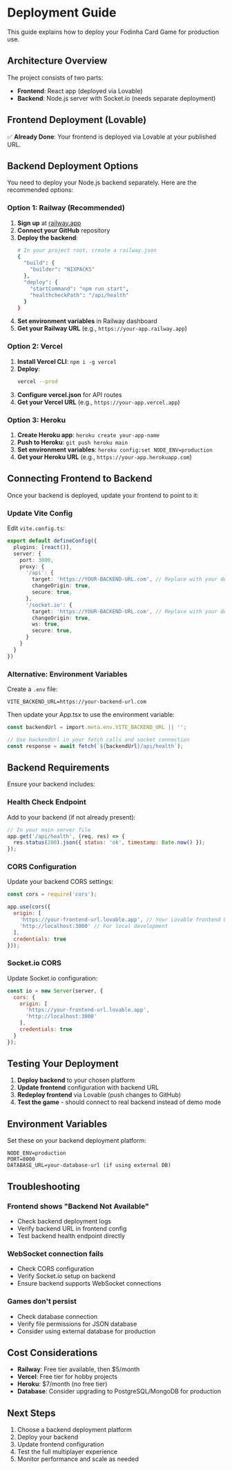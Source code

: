 # Deployment Guide

This guide explains how to deploy your Fodinha Card Game for production use.

## Architecture Overview

The project consists of two parts:
- **Frontend**: React app (deployed via Lovable)
- **Backend**: Node.js server with Socket.io (needs separate deployment)

## Frontend Deployment (Lovable)

✅ **Already Done**: Your frontend is deployed via Lovable at your published URL.

## Backend Deployment Options

You need to deploy your Node.js backend separately. Here are the recommended options:

### Option 1: Railway (Recommended)

1. **Sign up** at [railway.app](https://railway.app)
2. **Connect your GitHub** repository
3. **Deploy the backend**:
   ```bash
   # In your project root, create a railway.json
   {
     "build": {
       "builder": "NIXPACKS"
     },
     "deploy": {
       "startCommand": "npm run start",
       "healthcheckPath": "/api/health"
     }
   }
   ```
4. **Set environment variables** in Railway dashboard
5. **Get your Railway URL** (e.g., `https://your-app.railway.app`)

### Option 2: Vercel

1. **Install Vercel CLI**: `npm i -g vercel`
2. **Deploy**:
   ```bash
   vercel --prod
   ```
3. **Configure vercel.json** for API routes
4. **Get your Vercel URL** (e.g., `https://your-app.vercel.app`)

### Option 3: Heroku

1. **Create Heroku app**: `heroku create your-app-name`
2. **Push to Heroku**: `git push heroku main`
3. **Set environment variables**: `heroku config:set NODE_ENV=production`
4. **Get your Heroku URL** (e.g., `https://your-app.herokuapp.com`)

## Connecting Frontend to Backend

Once your backend is deployed, update your frontend to point to it:

### Update Vite Config

Edit `vite.config.ts`:

```typescript
export default defineConfig({
  plugins: [react()],
  server: {
    port: 3000,
    proxy: {
      '/api': {
        target: 'https://YOUR-BACKEND-URL.com', // Replace with your deployed backend URL
        changeOrigin: true,
        secure: true,
      },
      '/socket.io': {
        target: 'https://YOUR-BACKEND-URL.com', // Replace with your deployed backend URL
        changeOrigin: true,
        ws: true,
        secure: true,
      }
    }
  }
})
```

### Alternative: Environment Variables

Create a `.env` file:

```env
VITE_BACKEND_URL=https://your-backend-url.com
```

Then update your App.tsx to use the environment variable:

```typescript
const backendUrl = import.meta.env.VITE_BACKEND_URL || '';

// Use backendUrl in your fetch calls and socket connection
const response = await fetch(`${backendUrl}/api/health`);
```

## Backend Requirements

Ensure your backend includes:

### Health Check Endpoint

Add to your backend (if not already present):

```javascript
// In your main server file
app.get('/api/health', (req, res) => {
  res.status(200).json({ status: 'ok', timestamp: Date.now() });
});
```

### CORS Configuration

Update your backend CORS settings:

```javascript
const cors = require('cors');

app.use(cors({
  origin: [
    'https://your-frontend-url.lovable.app', // Your Lovable frontend URL
    'http://localhost:3000' // For local development
  ],
  credentials: true
}));
```

### Socket.io CORS

Update Socket.io configuration:

```javascript
const io = new Server(server, {
  cors: {
    origin: [
      'https://your-frontend-url.lovable.app',
      'http://localhost:3000'
    ],
    credentials: true
  }
});
```

## Testing Your Deployment

1. **Deploy backend** to your chosen platform
2. **Update frontend** configuration with backend URL
3. **Redeploy frontend** via Lovable (push changes to GitHub)
4. **Test the game** - should connect to real backend instead of demo mode

## Environment Variables

Set these on your backend deployment platform:

```env
NODE_ENV=production
PORT=8000
DATABASE_URL=your-database-url (if using external DB)
```

## Troubleshooting

### Frontend shows "Backend Not Available"
- Check backend deployment logs
- Verify backend URL in frontend config
- Test backend health endpoint directly

### WebSocket connection fails
- Check CORS configuration
- Verify Socket.io setup on backend
- Ensure backend supports WebSocket connections

### Games don't persist
- Check database connection
- Verify file permissions for JSON database
- Consider using external database for production

## Cost Considerations

- **Railway**: Free tier available, then $5/month
- **Vercel**: Free tier for hobby projects
- **Heroku**: $7/month (no free tier)
- **Database**: Consider upgrading to PostgreSQL/MongoDB for production

## Next Steps

1. Choose a backend deployment platform
2. Deploy your backend
3. Update frontend configuration
4. Test the full multiplayer experience
5. Monitor performance and scale as needed 